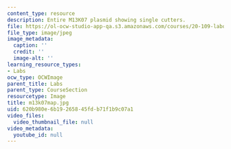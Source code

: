 ```yaml
---
content_type: resource
description: Entire M13K07 plasmid showing single cutters.
file: https://ol-ocw-studio-app-qa.s3.amazonaws.com/courses/20-109-laboratory-fundamentals-in-biological-engineering-fall-2007/620b980e6b19265845fdb71f1b9c07a1_m13k07map.jpg
file_type: image/jpeg
image_metadata:
  caption: ''
  credit: ''
  image-alt: ''
learning_resource_types:
- Labs
ocw_type: OCWImage
parent_title: Labs
parent_type: CourseSection
resourcetype: Image
title: m13k07map.jpg
uid: 620b980e-6b19-2658-45fd-b71f1b9c07a1
video_files:
  video_thumbnail_file: null
video_metadata:
  youtube_id: null
---
```


